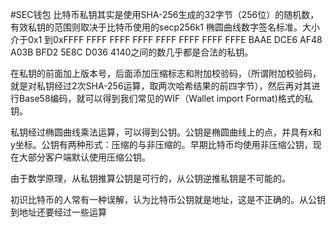 #SEC钱包
比特币私钥其实是使用SHA-256生成的32字节（256位）的随机数，有效私钥的范围则取决于比特币使用的secp256k1 椭圆曲线数字签名标准。大小介于0x1 到0xFFFF FFFF FFFF FFFF FFFF FFFF FFFF FFFE BAAE DCE6 AF48 A03B BFD2 5E8C D036 4140之间的数几乎都是合法的私钥。

在私钥的前面加上版本号，后面添加压缩标志和附加校验码，（所谓附加校验码，就是对私钥经过2次SHA-256运算，取两次哈希结果的前四字节），然后再对其进行Base58编码，就可以得到我们常见的WIF（Wallet import Format)格式的私钥。

私钥经过椭圆曲线乘法运算，可以得到公钥。公钥是椭圆曲线上的点，并具有x和y坐标。公钥有两种形式：压缩的与非压缩的。早期比特币均使用非压缩公钥，现在大部分客户端默认使用压缩公钥。

由于数学原理，从私钥推算公钥是可行的，从公钥逆推私钥是不可能的。

初识比特币的人常有一种误解，认为比特币公钥就是地址，这是不正确的。从公钥到地址还要经过一些运算
